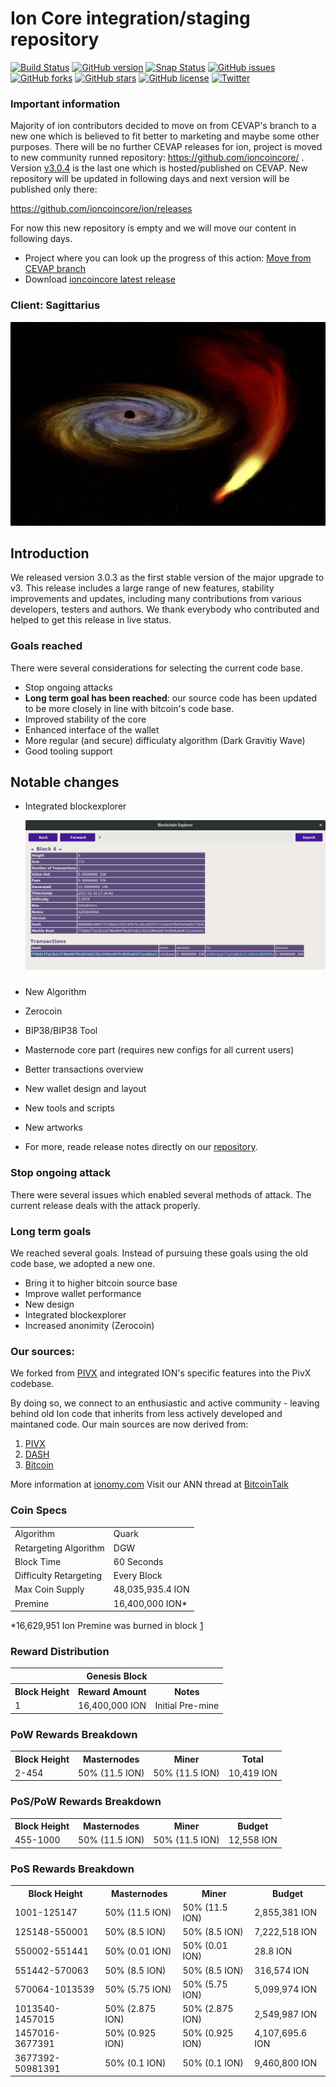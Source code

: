Ion Core integration/staging repository
=====================================

[![Build Status](https://travis-ci.org/cevap/ion.svg?branch=master)](https://travis-ci.org/cevap/ion) [![GitHub version](https://badge.fury.io/gh/cevap%2Fion.svg)](https://badge.fury.io/gh/cevap%2Fion) [![Snap Status](https://build.snapcraft.io/badge/cevap/ion.svg)](https://build.snapcraft.io/user/cevap/ion) [![GitHub issues](https://img.shields.io/github/issues/cevap/ion.svg)](https://github.com/cevap/ion/issues) [![GitHub forks](https://img.shields.io/github/forks/cevap/ion.svg)](https://github.com/cevap/ion/network) [![GitHub stars](https://img.shields.io/github/stars/cevap/ion.svg)](https://github.com/cevap/ion/stargazers) [![GitHub license](https://img.shields.io/github/license/cevap/ion.svg)](https://github.com/cevap/ion) [![Twitter](https://img.shields.io/twitter/url/https/github.com/cevap/ion.svg?style=social)](https://twitter.com/intent/tweet?text=Wow:&url=https%3A%2F%2Fgithub.com%2Fcevap%2Fion)

### Important information

Majority of ion contributors decided to move on from CEVAP's branch to a new one which is believed to fit better to marketing and maybe some other purposes. There will be no further CEVAP releases for ion, project is moved to new community runned repository: https://github.com/ioncoincore/ . Version [v3.0.4](https://github.com/cevap/ion/releases/tag/3.0.4) is the last one which is hosted/published on CEVAP. New repository will be updated in following days and next version will be published only there: 

  https://github.com/ioncoincore/ion/releases
  
For now this new repository is empty and we will move our content in following days. 

  - Project where you can look up the progress of this action: [Move from CEVAP branch](https://github.com/orgs/ioncoincore/projects/1)
  - Download [ioncoincore latest release](https://github.com/ioncoincore/ion/releases)

### Client: Sagittarius

![](assets/images/Sagittarius.jpg)

## Introduction

We released version 3.0.3 as the first stable version of the major upgrade to v3. This release includes a large range of new features, stability improvements and updates, including many contributions from various developers, testers and authors. We thank everybody who contributed and helped to get this release in live status.

### Goals reached

There were several considerations for selecting the current code base.

  - Stop ongoing attacks
  - **Long term goal has been reached**: our source code has been updated to be more closely in line with bitcoin's code base.
  - Improved stability of the core
  - Enhanced interface of the wallet
  - More regular (and secure) difficulaty algorithm (Dark Gravitiy Wave)
  - Good tooling support
 
## Notable changes

 - Integrated blockexplorer

   ![Blockexplorer](assets/images/integrated-blockexplorer.png)

 - New Algorithm
 - Zerocoin
 - BIP38/BIP38 Tool
 - Masternode core part (requires new configs for all current users)
 - Better transactions overview
 - New wallet design and layout
 - New tools and scripts
 - New artworks
 - For more, reade release notes directly on our [repository](https://github.com/cevap/ion).
### Stop ongoing attack

There were several issues which enabled several methods of attack. The current release deals with the attack properly.

### Long term goals
We reached several goals. Instead of pursuing these goals using the old code base, we adopted a new one.

 - Bring it to higher bitcoin source base
 - Improve wallet performance
 - New design
 - Integrated blockexplorer
 - Increased anonimity (Zerocoin)

### Our sources: 
We forked from [PIVX](https://github.com/PIVX-Project/PIVX) and integrated ION's specific features into the PivX codebase.

By doing so, we connect to an enthusiastic and active community - leaving behind old Ion code that inherits from less actively developed and maintaned code. Our main sources are now derived from:

  1. [PIVX](https://github.com/PIVX-Project/PIVX)
  1. [DASH](https://github.com/dashpay/dash)
  1. [Bitcoin](https://github.com/bitcoin/bitcoin)


More information at [ionomy.com](https://www.ionomy.com) Visit our ANN thread at [BitcoinTalk](https://bitcointalk.org/index.php?topic=1443633.7200)

### Coin Specs
<table>
<tr><td>Algorithm</td><td>Quark</td></tr>
<tr><td>Retargeting Algorithm</td><td>DGW</td></tr>
<tr><td>Block Time</td><td>60 Seconds</td></tr>
<tr><td>Difficulty Retargeting</td><td>Every Block</td></tr>
<tr><td>Max Coin Supply</td><td>48,035,935.4 ION</td></tr>
<tr><td>Premine</td><td>16,400,000 ION*</td></tr>
</table>

*16,629,951 Ion Premine was burned in block [1](https://chainz.cryptoid.info/ion/block.dws?000000ed2f68cd6c7935831cc1d473da7c6decdb87e8b5dba0afff0b00002690.htm)

### Reward Distribution

<table>
<th colspan=4>Genesis Block</th>
<tr><th>Block Height</th><th>Reward Amount</th><th>Notes</th></tr>
<tr><td>1</td><td>16,400,000 ION</td><td>Initial Pre-mine</td></tr>
</table>

### PoW Rewards Breakdown

<table>
<th>Block Height</th><th>Masternodes</th><th>Miner</th><th>Total</th>
<tr><td>2-454</td><td>50% (11.5 ION)</td><td>50% (11.5 ION)</td><td>10,419 ION</td></tr>
</table>

### PoS/PoW Rewards Breakdown

<table>
<th>Block Height</th><th>Masternodes</th><th>Miner</th><th>Budget</th>
<tr><td>455-1000</td><td>50% (11.5 ION)</td><td>50% (11.5 ION)</td><td>12,558 ION</td></tr>
</table>

### PoS Rewards Breakdown

<table>
<th>Block Height</th><th>Masternodes</th><th>Miner</th><th>Budget</th>
<tr><td>1001-125147</td><td>50% (11.5 ION)</td><td>50% (11.5 ION)</td><td>2,855,381 ION</td></tr>
<tr><td>125148-550001</td><td>50% (8.5 ION)</td><td>50% (8.5 ION)</td><td>7,222,518 ION</td></tr>
<tr><td>550002-551441</td><td>50% (0.01 ION)</td><td>50% (0.01 ION)</td><td>28.8 ION</td></tr>
<tr><td>551442-570063</td><td>50% (8.5 ION)</td><td>50% (8.5 ION)</td><td>316,574 ION</td></tr>
<tr><td>570064-1013539</td><td>50% (5.75 ION)</td><td>50% (5.75 ION)</td><td>5,099,974 ION</td></tr>
<tr><td>1013540-1457015</td><td>50% (2.875 ION)</td><td>50% (2.875 ION)</td><td>2,549,987 ION</td></tr>
<tr><td>1457016-3677391</td><td>50% (0.925 ION)</td><td>50% (0.925 ION)</td><td>4,107,695.6 ION</td></tr>
<tr><td>3677392-50981391</td><td>50% (0.1 ION)</td><td>50% (0.1 ION)</td><td>9,460,800 ION</td></tr>
</table>

